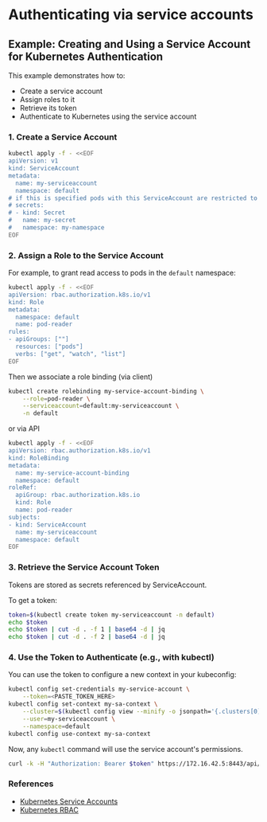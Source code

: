 # Authenticating via service accounts

## Example: Creating and Using a Service Account for Kubernetes Authentication

This example demonstrates how to:
- Create a service account
- Assign roles to it
- Retrieve its token
- Authenticate to Kubernetes using the service account

### 1. Create a Service Account

```bash
kubectl apply -f - <<EOF
apiVersion: v1
kind: ServiceAccount
metadata:
  name: my-serviceaccount
  namespace: default
# if this is specified pods with this ServiceAccount are restricted to these secrets
# secrets:
# - kind: Secret
#   name: my-secret
#   namespace: my-namespace
EOF
```

### 2. Assign a Role to the Service Account

For example, to grant read access to pods in the `default` namespace:

```bash
kubectl apply -f - <<EOF
apiVersion: rbac.authorization.k8s.io/v1
kind: Role
metadata:
  namespace: default
  name: pod-reader
rules:
- apiGroups: [""]
  resources: ["pods"]
  verbs: ["get", "watch", "list"]
EOF
```

Then we associate a role binding (via client)

```bash
kubectl create rolebinding my-service-account-binding \
	--role=pod-reader \
	--serviceaccount=default:my-serviceaccount \
	-n default
```

or via API

```bash
kubectl apply -f - <<EOF
apiVersion: rbac.authorization.k8s.io/v1
kind: RoleBinding
metadata:
  name: my-service-account-binding
  namespace: default
roleRef:
  apiGroup: rbac.authorization.k8s.io
  kind: Role
  name: pod-reader
subjects:
- kind: ServiceAccount
  name: my-serviceaccount
  namespace: default
EOF
```

### 3. Retrieve the Service Account Token

Tokens are stored as secrets referenced by ServiceAccount. 

To get a token:

```bash
token=$(kubectl create token my-serviceaccount -n default)
echo $token
echo $token | cut -d . -f 1 | base64 -d | jq
echo $token | cut -d . -f 2 | base64 -d | jq
```

### 4. Use the Token to Authenticate (e.g., with kubectl)

You can use the token to configure a new context in your kubeconfig:

```bash
kubectl config set-credentials my-service-account \
	--token=<PASTE_TOKEN_HERE>
kubectl config set-context my-sa-context \
	--cluster=$(kubectl config view --minify -o jsonpath='{.clusters[0].name}') \
	--user=my-serviceaccount \
	--namespace=default
kubectl config use-context my-sa-context
```

Now, any `kubectl` command will use the service account's permissions.

```bash
curl -k -H "Authorization: Bearer $token" https://172.16.42.5:8443/api/v1/namespaces/default/pods
```

### References

- [Kubernetes Service Accounts](https://kubernetes.io/docs/tasks/configure-pod-container/configure-service-account/)
- [Kubernetes RBAC](https://kubernetes.io/docs/reference/access-authn-authz/rbac/)
